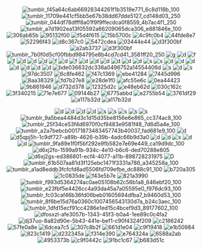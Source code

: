 <div align="center">
  <img src="https://github.com/user-attachments/assets/964e85c8-16bc-4ca3-ac02-aebece6a0b54" alt="tumblr_f45a64c6ab66928344261f1b3519e771_6c8d118b_100" />
  <img src="https://github.com/user-attachments/assets/41f4ab44-e9ce-4c8e-8d35-7d494ba243d1" alt="tumblr_11709e441cf5bb5e67b38dd67dde5127_cd148d03_250" />
  <img src="https://github.com/user-attachments/assets/905d9577-0034-4ae8-b293-4ae3b5a7d9c0" alt="tumblr_044df78dfff8a01f9f9ffecdca0f8559_4b7ac4f1_250" />
  <img src="https://github.com/user-attachments/assets/ca542804-8cc0-45ff-aecb-f2535f7637bf" alt="tumblr_a7d1902ea13f05592a66209065dca306_e881846e_100" />

</div>


<div align="center">
  <img src="https://github.com/user-attachments/assets/52a638dc-eee7-4d33-b5ac-db54af258edf" alt="306ab85b" />
  <img src="https://github.com/user-attachments/assets/be3a6987-f46c-4236-8cac-bff120135cfa" alt="95132f00" />
  <img src="https://github.com/user-attachments/assets/5837b59f-2f8c-4157-944f-364635270627" alt="f5d4f615" />
  <img src="https://github.com/user-attachments/assets/a3d286b8-11b9-49e7-b560-ff8105d0cfe5" alt="15b5700c" />
  <img src="https://github.com/user-attachments/assets/25bda728-1f2f-4f34-b522-879efd8e23f7" alt="4c9fc0b4" />
  <img src="https://github.com/user-attachments/assets/5d8e8140-daa0-46fa-8fde-6b5ddcd80ac9" alt="44fde8e7" />
  <img src="https://github.com/user-attachments/assets/fc6eac0b-a7cd-4cbb-bf50-ec47fe0b954a" alt="52296f43" />
  <img src="https://github.com/user-attachments/assets/a8fc27e5-5cc0-4b1f-9e2e-e4d181671dc4" alt="d8c367c0" />
  <img src="https://github.com/user-attachments/assets/b6e49afa-f527-406d-8c84-f7a9b63fdcdd" alt="5472cdea" />
  <img src="https://github.com/user-attachments/assets/690c6e7a-0d6b-4bca-956c-20bd139a7e82" alt="03444e44" />
  <img src="https://github.com/user-attachments/assets/bce610f5-ac05-49ad-98cf-c112ed734f84" alt="d3f300bf" />
  <img src="https://github.com/user-attachments/assets/bfeb24b9-93f6-4cda-b546-25a51ed5b949" alt="a2ab3737" />
  <img src="https://github.com/user-attachments/assets/ed913d56-4afe-4968-83e5-45e20c492746" alt="d3f300bf" />
  <img src="https://github.com/user-attachments/assets/79364f52-fae6-4021-8448-90eaf0a5d7bf" alt="tumblr_7b0f0d5cf00fbbd984795e8b4cd7cd41_3581ff20_250" />
  <img src="https://64.media.tumblr.com/18b4259e5cd3f35153a667f9356a0bcc/6fddd282d388a40e-81/s250x400/408973b02a16d9206ffd81487c75d81f8f405e27.gif" alt="g" />
  <img src="https://64.media.tumblr.com/ad448d2976d01b6bc5a84f3115bb0ba4/9f0598de5252d95b-b2/s250x400/74cc8c53f9acf237883cef16d83843b58e5646c2.webp" alt="d" />
  <img src="https://64.media.tumblr.com/d49c440a6ab636df9c1dac0fbbd3d6f4/9f0598de5252d95b-be/s250x400/8ccf09ddeeb0d8fef8ebb74a8bd9e1302e63ace3.webp" alt="f" />
  <img src="https://64.media.tumblr.com/c3ec3787fbf8bfa9c277d2acf8f09fc4/9f0598de5252d95b-da/s250x400/9c71d53e52841a0d9f80f6420ba10060e6c72a11.webp" alt="f" />
  <img src="https://64.media.tumblr.com/52258669470618c1dd261fec6ecfdd6b/9f0598de5252d95b-82/s250x400/e19c16e727fd50a9f19d974b12843a751632ef7b.webp" alt="d" />
  <img src="https://64.media.tumblr.com/fd268d4428a1ef96af3baead107d3a7f/f67e3caded2f1ae7-cd/s250x400/a2ecb45a82d15bbd852b382511880a200b8ab0e7.gifv" alt="d" />
  <img src="https://64.media.tumblr.com/da909046dba6211a5d956c398242bf64/f67e3caded2f1ae7-18/s250x400/e8a35ea6faee6b49fd8dbd922cceec7daa181612.gifv" alt="d" />
  <img src="https://64.media.tumblr.com/9bc6aabf37a9d9cccfe2326e9e9580c2/db7f482dfcc9276f-e5/s250x400/f888eb5fd0763df2654ade50df92c537aacd4911.gifv" alt="f" />
  <img src="https://64.media.tumblr.com/d922ed7f8c4b740d491795ad60d0ef98/72c87deea51d7832-71/s250x400/dee230f93204a5d807f3ba16c9782d5f43d8df90.gifv" alt="d" />
  <img src="https://64.media.tumblr.com/8c4f6c9ef620b4fec7a972270433d4e2/cfba127761746720-61/s250x400/7864bca097cd9af617adb551db987e934e52c5f4.gifv" alt="f" />
  <img src="https://64.media.tumblr.com/1cc7584bdf8a68e223a108c9d168c323/9f0598de5252d95b-75/s250x400/be548ab8893540cb239ff5413e0e7e9d9c852c2d.gifv" alt="d" />
  <img src="https://64.media.tumblr.com/1990785968b54474927a3ac6fb23823e/124e45ba66a04ac4-6f/s250x400/264e66a76f8f80e02c745be88f4609133015bf44.gifv" alt="d" />
  <img src="https://64.media.tumblr.com/c05fa46a959b6ceb9ce803dad2b93afe/6fddd282d388a40e-59/s250x400/9e6c313f20e575349587347ffda1f1a5d3e1d6da.gifv" alt="d" />
  <img src="https://64.media.tumblr.com/e9190ec76737b2d2e19e3ac57c28ff33/72e2590fb9e2f26c-61/s250x400/ae0530d91f9cba90a52ac1300c7b1e429332651c.gifv" alt="d" />
  <img src="https://64.media.tumblr.com/02aafb8de5336865a1c6627c78eb3795/db7f482dfcc9276f-97/s250x400/4d1d82ead1469cf3fe0cb31b71516b4c7a438517.gifv" alt="d" />
  <img src="https://64.media.tumblr.com/2eb2a598e1a69787e3d1ea080dcd61e2/99675c135a4de0ba-da/s250x400/f275670805742808e30e7ac244374c9c8b97eddb.webp" alt="d" />
  <img src="https://64.media.tumblr.com/7cc67c55ad51e049b7acf949ae83c90a/1fb39223b20e4f22-1b/s250x400/a206d12319b7068300f1c5cabc0cf5d715c306e4.gifv" alt="s" />
  <img src="https://64.media.tumblr.com/3043bc9afd7aa7d0980f42f2742b9fa4/7e983b911b6bf8de-b4/s250x400/858ddabaaaea5e0ec6522bc416aa46cf628797ff.gifv" alt="s" />
  <img src="https://64.media.tumblr.com/8e231c0a359504e73baf0650b93b941a/c04afd39ed493f13-f0/s250x400/35ba5170f807fe943df2ca5001c8e5dabf52eac7.gifv" alt="d" />
  <img src="https://64.media.tumblr.com/ebe9e4c2969cc9913cbd6d0ae3ea8db9/c04afd39ed493f13-48/s250x400/1c6648060f8e0e1df54a31e7617d42616a20f26b.gifv" alt="d" />
  <img src="https://64.media.tumblr.com/e85fdd2593ddb78100deade5312751c8/c04afd39ed493f13-43/s250x400/29125f6a4e029253ce7a3e5453984771edb3f8e8.gifv" alt="d" />
  <img src="https://64.media.tumblr.com/8ce4ed853c68a7702ad27b423f6b03dd/c04afd39ed493f13-20/s250x400/f2cb8cff50cb2bfe3922e7b6c903b0f99a9387d1.gifv" alt="d" />
  <img src="https://64.media.tumblr.com/26b83256d67d2366269fd09b97f6f6b4/3cd77b0ceed746a4-1a/s250x400/bf69d497ae78478a2f83b0289f616a7930b344f4.gifv" alt="d" />
  <img src="https://64.media.tumblr.com/7c22f6fb717b3d3caf7d963fe86387ef/6c324b508344ad28-da/s250x400/9ecdc4f1b29dce0705a43ca11273df9783e50477.gifv" alt="d" />
  <img src="https://64.media.tumblr.com/e127a1a6e700a97d11ea42090dfaf9d0/254dec1ce103e62a-39/s250x400/51ed18b643e5565a4e0bc3f1833bd6dc595ec2ba.gifv" alt="d" />
  <img src="https://64.media.tumblr.com/bde036632dc336a0496752a14554406d/363752070e93a7f9-d8/s100x200/ada89dd3f40ee5e514ad5ad62d78b0a3661085d4.gifv" alt="bde036632dc336a0496752a14554406d" />
  <img src="https://64.media.tumblr.com/e874ce99c0609234410c28e02c6a4bcf/2fe0cef72a93c730-0a/s250x400/dc605cc7670ec3a7be5e603b5f9f45048412812d.gifv" alt="s" />
  <img src="https://64.media.tumblr.com/667a68dee028da27da0aa774be2f4cd6/2b057b2468d60bb7-2c/s250x400/f02d22bfde29140b387bcfa66ca08eb07238b428.gifv" alt="d" />
  <img src="https://64.media.tumblr.com/c81ae708dd2c4898c2c67783d3750be1/e7f9fe4d42b35093-ce/s250x400/96480f66ca249d9ce5e1c201a06b708377ea6917.gifv" alt="s" />
  <img src="https://github.com/user-attachments/assets/cc226ca6-c970-4653-a5be-d0d0b9c8d44d" alt="97dc3507" />
  <img src="https://github.com/user-attachments/assets/2742cd03-b109-42cc-94f0-524fa590bce0" alt="6c8fe462" />
  <img src="https://github.com/user-attachments/assets/44a0c965-be89-431c-9651-3224cd2bac17" alt="f47c1369" />
  <img src="https://github.com/user-attachments/assets/64384928-04c5-4623-841b-cdf7e4c760d6" alt="ebe41284" />
  <img src="https://github.com/user-attachments/assets/11c20d4a-29f8-438b-b92a-7da1b53defab" alt="7445d996" />
  <img src="https://github.com/user-attachments/assets/26723806-975c-41aa-ba80-03937c36966c" alt="8aa38329" />
  <img src="https://github.com/user-attachments/assets/049906d6-4fb2-49e5-b64f-1ee9302d1444" alt="fd7b27e8" />
  <img src="https://github.com/user-attachments/assets/8f75c8d6-36a8-4168-aae7-b7786d09a0bc" alt="e28de1f0" />
  <img src="https://github.com/user-attachments/assets/5854061f-dce9-4da3-b607-48ac097da6ca" alt="afc55e6c" />
  <img src="https://github.com/user-attachments/assets/2f27161d-4301-4a53-84d0-ca35d8e0c078" alt="0ea44423" />
  <img src="https://github.com/user-attachments/assets/acc3278a-a92d-473b-8afc-9c78384982c2" alt="9b861946" />
  <img src="https://github.com/user-attachments/assets/6f20cc9a-11ad-4ca0-8d4a-fe6bcc501e4c" alt="d732d378" />
  <img src="https://github.com/user-attachments/assets/d9aacc46-c644-4d80-b6a5-e94dc0915a1b" alt="12325d2c" />
  <img src="https://github.com/user-attachments/assets/5fb8dd8f-bb48-42f5-a8c8-89a445e7a426" alt="e48eb62d" />
  <img src="https://github.com/user-attachments/assets/20942d9e-9326-40e4-a2d1-96bf504d6d64" alt="030c162c" />
  <img src="https://github.com/user-attachments/assets/a6cff2f9-41c5-432f-a40f-afbe42764fa3" alt="3f340215" />
  <img src="https://github.com/user-attachments/assets/d9088e8f-60f2-437f-9da7-10298a91d40f" alt="71e7e677" />
  <img src="https://github.com/user-attachments/assets/7e9b16c7-0ec3-4992-9d95-f8ae6397fe33" alt="09144b27" />
  <img src="https://github.com/user-attachments/assets/7995994e-6ba7-491d-b273-ad0788feb823" alt="6775abbd" />
  <img src="https://github.com/user-attachments/assets/b2e30a80-6277-4e94-8e86-baf7e862bec9" alt="e2755b54" />
  <img src="https://github.com/user-attachments/assets/82f3d941-ef33-456e-8a91-894fb01b59b5" alt="3761df29" />
  <img src="https://github.com/user-attachments/assets/56fcb4c9-e21d-4d2a-a72d-72f944c82416" alt="a117b32d" />
  <img src="https://y2k.neocities.org/blinkiez/newbatch/sweetdevil.gif" alt="a117b32d" />


![d](https://64.media.tumblr.com/aa96bedcef4a84b99401eebe65774b0b/b280a8b8fa1032f5-0a/s100x200/78cf395aaee24bd9f53f2e4e066acf6b171231ab.gif)
![d](https://64.media.tumblr.com/4e79071ed16844e4ef81783d0c888768/b280a8b8fa1032f5-18/s100x200/3a46ee27bab152eb822a9f70e477a605db3c3d5d.gifv)
![d](https://64.media.tumblr.com/eeaf9582af69df943b0d4c6454bfb5eb/f9aa2334db8dd837-fb/s100x200/ef4cf58b59c0b4f6a9341b9d2c39b4b56faf994c.gifv)
![d](https://64.media.tumblr.com/81c8a2968c0f756c0e288143af6f2705/e45b02c2e785acac-c4/s250x400/eba7dac084da370ff076b616ff19743f87e6ed51.gifv)
![s](https://64.media.tumblr.com/ec647f9618050fbea32300ff38fcade4/e45b02c2e785acac-6d/s100x200/3315eb717a1cd05446f06f0357160b5d22e056bd.gifv)
![s](https://64.media.tumblr.com/ef6c2caf7a054d133f85392458501903/10839a1222771444-22/s250x400/bbd7b2344d0d9c40b3d1c26b82025f77f8264e95.gifv)
![s](https://64.media.tumblr.com/b16594e816abeffc939bbd3ec25e1941/88ea3eeb73f3d5c4-b7/s100x200/a6314effe8392a6c63528579ca60c5f08fe8548b.gifv)
![s](https://64.media.tumblr.com/aee40f576b52cf7934654a8935f5a69f/88ea3eeb73f3d5c4-ec/s100x200/4da581e0d58426c9c870911293a426e399129d93.gifv)
![s](https://images-wixmp-ed30a86b8c4ca887773594c2.wixmp.com/f/8cb2184f-fe95-4552-aeb0-f3a30b7ab67f/dauu9e2-82d4e49e-0814-419a-adfb-97c8fc5bb66f.gif?token=eyJ0eXAiOiJKV1QiLCJhbGciOiJIUzI1NiJ9.eyJzdWIiOiJ1cm46YXBwOjdlMGQxODg5ODIyNjQzNzNhNWYwZDQxNWVhMGQyNmUwIiwiaXNzIjoidXJuOmFwcDo3ZTBkMTg4OTgyMjY0MzczYTVmMGQ0MTVlYTBkMjZlMCIsIm9iaiI6W1t7InBhdGgiOiJcL2ZcLzhjYjIxODRmLWZlOTUtNDU1Mi1hZWIwLWYzYTMwYjdhYjY3ZlwvZGF1dTllMi04MmQ0ZTQ5ZS0wODE0LTQxOWEtYWRmYi05N2M4ZmM1YmI2NmYuZ2lmIn1dXSwiYXVkIjpbInVybjpzZXJ2aWNlOmZpbGUuZG93bmxvYWQiXX0.zaOLWNFR4ZP9cFCHg1o2bc3uQdmYzGhjoox6fEYxbCY)
![tumblr_9a5bea4484d3c1d15d35be8156e6e865_cc374ac8_100](https://github.com/user-attachments/assets/e7496a38-27d3-4563-b32a-f333828a0d82)
![tumblr_25f34ce53f4d6970f0cf9483e9581f48_7d6d5a4e_100](https://github.com/user-attachments/assets/ae1573de-aca6-47c6-98a6-21b51e160e65)
![tumblr_a2a7bebcb00171873483457743b40037_fad681e9_100](https://github.com/user-attachments/assets/b258bb62-5178-4a3f-921c-f8dac571589e)
![d](https://64.media.tumblr.com/246e39c2dfae1cb369873728bca0b77a/79d8b316934d24c3-3d/s100x200/83b4a7d824bbfaebe5e81757a385aa83eec34ef0.gifv)
![d5qpj5h-1c9df727-a89b-4626-b39b-4adc66b9d3a0](https://github.com/user-attachments/assets/075a0023-02b5-4558-a0a9-45f4d6efb20f)
![d](https://64.media.tumblr.com/cb5ae887e3496975c5db69a6a4cc6651/e3b9aeaa68cb58b7-98/s100x200/3c191b340bcb75eada7d089f7c9e28b2e1835d92.gifv)
![d](https://64.media.tumblr.com/d84b9444929771a999f6dd9897ab8383/da04c4bd1cfe79d8-47/s100x200/7b44e8214b0a80f0e94ab6a34d634988f31197b0.gifv)
![s](https://64.media.tumblr.com/8ab3db23ec0a4e12ec3843fa906e91b6/073726e80363b14a-8e/s250x400/e1265e3c1722d20aa01570ac87b5d85e349d86ee.gifv)
![d](https://64.media.tumblr.com/62a49bb40984acb5209e568b5f7d163c/073726e80363b14a-c5/s250x400/68e579ccfb3f1470f43fb4075768446ad612e00c.gifv)
![d](https://64.media.tumblr.com/30469a131ee90cda2b71837ec3d6fd96/073726e80363b14a-89/s250x400/e71a189acff25b9dc34bbcd25d7b312685a3c6f6.gifv)
![tumblr_9fa89e1f0f5bf292e9fb582e7e69e449_ca19d9dc_100](https://github.com/user-attachments/assets/0abbb37b-99e1-41d0-b613-9a77eb7fe2c2)
![d6xj2fo-1599a91b-934c-4e10-b6c6-ded70288e805](https://github.com/user-attachments/assets/36ef60a0-f6cd-4f5e-bbd2-33642f1ee449)
![d6xj2gs-ed386801-ecf4-4077-a11b-898728231975](https://github.com/user-attachments/assets/adc70ffe-40a9-4c8d-9943-90d51aedac20)
![D](https://64.media.tumblr.com/2fc02f6775b5b0da501c886515b03fcd/79d8b316934d24c3-d4/s100x200/c55b479b5fd49ca8991478438b9d0b73c1ac8771.gifv)
![tumblr_61b507aa81d3f125ebc1471f3331a786_a345258a_100](https://github.com/user-attachments/assets/25b561e8-32f8-4a69-8b15-d1445c86a164)
![tumblr_a1ad8eddb3fcfcfd8ad5506fd709efbe_dc888c91_100](https://github.com/user-attachments/assets/da59a2b7-bf20-44f8-8d29-3822e8c311c3)
![b720a305](https://github.com/user-attachments/assets/bec38899-e48d-4460-b60f-833e41b826d1)
![1c0835de](https://github.com/user-attachments/assets/7e3e8ef2-834b-4ecd-b6d7-50a84d6dd95b)
![f43e5b7e](https://github.com/user-attachments/assets/c83cfa35-c95b-4435-bcfb-a6ee1c692312)
![821a3990](https://github.com/user-attachments/assets/a7a762fa-4d6c-49af-958a-b1011de5d2ec)
![tumblr_f993d5364274ac0ae05108b62c56b1a8_646ebf20_100](https://github.com/user-attachments/assets/fe97cd7e-0c90-4259-8bfa-9faa100fda96)
![tumblr_e23fbf5e4426cc4a93da45a7a05595e0_f976dc93_100](https://github.com/user-attachments/assets/c467ee79-364e-40ed-a54b-46ccfec82c1b)
![tumblr_fc03caf46b36fd06beb01605694dfba7_b9460d53_100](https://github.com/user-attachments/assets/3c7ac01f-2eeb-427a-9f53-3d42dafbd467)
![tumblr_8f6be15d76a0360c1007456543130d7a_b24c3aec_100](https://github.com/user-attachments/assets/6050df5e-378e-4dc1-83be-8f0fa5aff1a9)
![tumblr_1dfd15ecf91cc4286e1ed15c4bcef9d3_89177602_100](https://github.com/user-attachments/assets/55972d62-e641-4fd9-b92e-d6ec899c696d)
![dfosxzl-afe3057b-1343-45f3-b0a4-1ee89c0c4fa2](https://github.com/user-attachments/assets/d4330e8a-3300-43d4-b06b-4350a9965ab1)
![dj37uo-8a82d90e-5b43-441e-bef1-c90f4324f209](https://github.com/user-attachments/assets/5c171a2e-cda9-41d7-81f8-baf52bbb458d)
![c2186242](https://github.com/user-attachments/assets/a975dc03-124f-419a-9569-439a1b3a30c6)
![57fe0a8e](https://github.com/user-attachments/assets/8cc9f740-9d6a-45e5-a63d-7de2cd440bc4)
![6dcea7c5](https://github.com/user-attachments/assets/94c396f9-42f8-4926-bc7c-2a3a154dcd73)
![307c8b2f](https://github.com/user-attachments/assets/a57faaa1-942d-4899-b5ee-6f9a6d9a1b5e)
![661d1e04](https://github.com/user-attachments/assets/66cc38be-5a27-47a2-9456-b3498fac155f)
![c9f19418](https://github.com/user-attachments/assets/5373d4a0-9256-47fe-bc15-e81e9198709b)
![e1b50984](https://github.com/user-attachments/assets/5035048c-69c9-4849-9bc7-8b84654bb930)
![823c1419](https://github.com/user-attachments/assets/3b3bd1b0-2cf4-4193-b4ea-559a6492dbfa)
![d232345a](https://github.com/user-attachments/assets/f5fffd4e-c0ad-4e54-acbf-7e032cd00545)
![f314e390](https://github.com/user-attachments/assets/3ac79c03-dab3-4c5d-9f38-01a23e9785c1)
![e764324a](https://github.com/user-attachments/assets/2b2e0a7f-50f3-446e-bc17-7bf7e4fc7d71)
![6588a2ab](https://github.com/user-attachments/assets/7d0db7b3-f25f-4464-a974-ced628b50913)
![4953373b](https://github.com/user-attachments/assets/9cca708c-4027-4148-a4ab-bb7dd9cf34f6)
![c9f0442c](https://github.com/user-attachments/assets/f7b73d80-7eef-48ab-9e3b-e1df59f8e5d6)
![91bc1c67](https://github.com/user-attachments/assets/e08b5113-aeab-4f48-8e60-bedb71cbcdd7)
![b683d51c](https://github.com/user-attachments/assets/712051b6-4bf3-41da-8c05-38f697b687c2)
